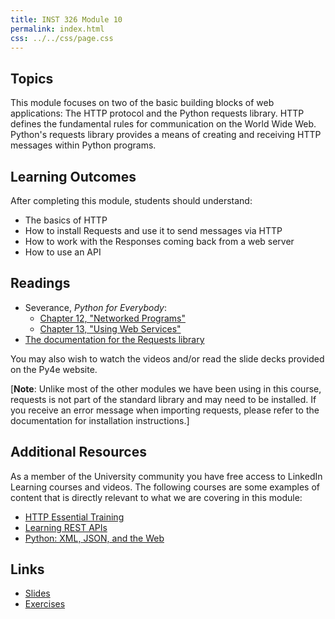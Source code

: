 ```yaml
---
title: INST 326 Module 10
permalink: index.html
css: ../../css/page.css
---
```


## Topics

This module focuses on two of the basic building blocks of web applications: The HTTP protocol and the Python requests library.  HTTP defines the fundamental rules for communication on the World Wide Web. Python's requests library provides a means of creating and receiving HTTP messages within Python programs.

## Learning Outcomes

After completing this module, students should understand:

- The basics of HTTP
- How to install Requests and use it to send messages via HTTP
- How to work with the Responses coming back from a web server
- How to use an API

## Readings

- Severance, _Python for Everybody_:
    - [Chapter 12, "Networked Programs"](https://www.py4e.com/html3/12-network)
    - [Chapter 13, "Using Web Services"](https://www.py4e.com/html3/13-web)
- [The documentation for the Requests library](http://docs.python-requests.org/en/master)

You may also wish to watch the videos and/or read the slide decks provided on the Py4e website.

[**Note**: Unlike most of the other modules we have been using in this course, requests is not part of the standard library and may need to be installed. If you receive an error message when importing requests, please refer to the documentation for installation instructions.]

## Additional Resources

As a member of the University community you have free access to LinkedIn Learning courses and videos. The following courses are some examples of content that is directly relevant to what we are covering in this module:

- [HTTP Essential Training](https://www.linkedin.com/learning-login/share?forceAccount=false&redirect=https%3A%2F%2Fwww.linkedin.com%2Flearning%2Fhttp-essential-training%3Ftrk%3Dshare_ent_url&account=41910388)
- [Learning REST APIs](https://www.linkedin.com/learning-login/share?forceAccount=false&redirect=https%3A%2F%2Fwww.linkedin.com%2Flearning%2Flearning-rest-apis%3Ftrk%3Dshare_ent_url&account=41910388)
- [Python: XML, JSON, and the Web](https://www.linkedin.com/learning-login/share?forceAccount=false&redirect=https%3A%2F%2Fwww.linkedin.com%2Flearning%2Fpython-xml-json-and-the-web%3Ftrk%3Dshare_ent_url&account=41910388)

## Links

- [Slides](slides.html)
- [Exercises](exercises)
